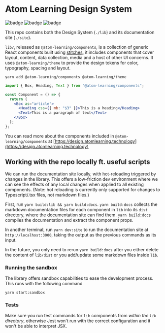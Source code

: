 # Atom Learning Design System

![badge](https://img.shields.io/npm/v/@atom-learning/components)
![badge](https://img.shields.io/github/workflow/status/Atom-Learning/components/Test%20&%20validate)
![badge](https://img.shields.io/bundlephobia/minzip/@atom-learning/components)

This repo contains both the Design System (`./lib`) and its documentation site (`./site`).

`lib/`, released as `@atom-learning/components`, is a collection of generic React components built using [stitches](https://stitches.dev), it includes components that cover layout, content, data collection, media and a host of other UI concerns. It uses `@atom-learning/theme` to provide the design tokens for color, typography, spacing and layout.

```
yarn add @atom-learning/components @atom-learning/theme
```

```jsx
import { Box, Heading, Text } from "@atom-learning/components";

const Component = () => {
  return (
    <Box as="article">
      <Heading css={{ mb: "$3" }}>This is a heading</Heading>
      <Text>This is a paragraph of text</Text>
    </Box>
  );
};
```

You can read more about the components included in `@atom-learning/components` at [https://design.atomlearning.technology](https://design.atomlearning.technology)

## Working with the repo locally ft. useful scripts

We can run the documentation site locally, with hot-reloading triggered by changes in the library. This offers a low-friction dev environment where we can see the effects of any local changes when applied to all existing components. (Note: hot reloading is currently only supported for changes to Typescript/.tsx files, not markdown files.)

First, run `yarn build:lib && yarn build:docs`. `yarn build:docs` collects the markdown documentation files for each component in `lib` into its `dist` directory, where the documentation site can find them. `yarn build:docs` compiles the documentation and extract the component props.

In another terminal, run `yarn dev:site` to run the documentation site at `http://localhost:3000`, taking the output as the previous commands as its input.

In the future, you only need to rerun `yarn build:docs` after you either delete the content of `lib/dist` or you add/update some markdown files inside `lib`.

### Running the sandbox

The library offers sandbox capabilities to ease the development process. This runs with the following command

`yarn start:sandbox`

### Tests

Make sure you run test commands for `lib` components from _within the `lib` directory_, otherwise Jest won't run with the correct configuration and it won't be able to interpret JSX.
